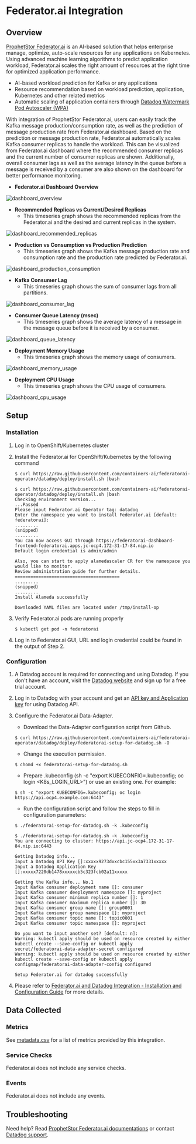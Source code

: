 # Federator.ai Integration

## Overview

[ProphetStor Federator.ai][1] is an AI-based solution that helps enterprise manage, optimize, auto-scale resources for any applications on Kubernetes. Using advanced machine learning algorithms to predict application workload, Federator.ai scales the right amount of resources at the right time for optimized application performance.

* AI-based workload prediction for Kafka or any applications
* Resource recommendation based on workload prediction, application, Kubernetes and other related metrics
* Automatic scaling of application containers through [Datadog Watermark Pod Autoscaler (WPA)][4]

With integration of ProphetStor Federator.ai, users can easily track the Kafka message production/consumption rate, as well as the prediction of message production rate from Federator.ai dashboard. Based on the prediction or message production rate, Federator.ai automatically scales Kafka consumer replicas to handle the workload. This can be visualized from Federator.ai dashboard where the recommended consumer replicas and the current number of consumer replicas are shown. Additionally, overall consumer lags as well as the average latency in the queue before a message is received by a consumer are also shown on the dashboard for better performance monitoring.

* **Federator.ai Dashboard Overview**

![dashboard_overview][7]

* **Recommended Replicas vs Current/Desired Replicas**
   - This timeseries graph shows the recommended replicas from the Federator.ai and the desired and current replicas in the system.

![dashboard_recommended_replicas][13]

* **Production vs Consumption vs Production Prediction**
   - This timeseries graph shows the Kafka message production rate and consumption rate and the production rate predicted by Federator.ai.

![dashboard_production_consumption][14]

* **Kafka Consumer Lag**
   - This timeseries graph shows the sum of consumer lags from all partitions.

![dashboard_consumer_lag][15]

* **Consumer Queue Latency (msec)**
   - This timeseries graph shows the average latency of a message in the message queue before it is received by a consumer.

![dashboard_queue_latency][16]

* **Deployment Memory Usage**
   - This timeseries graph shows the memory usage of consumers.

![dashboard_memory_usage][17]

* **Deployment CPU Usage**
   - This timeseries graph shows the CPU usage of consumers.

![dashboard_cpu_usage][18]


## Setup

### Installation

1. Log in to OpenShift/Kubernetes cluster
2. Install the Federator.ai for OpenShift/Kubernetes by the following command

   ```shell
   $ curl https://raw.githubusercontent.com/containers-ai/federatorai-operator/datadog/deploy/install.sh |bash
   ```

   ```shell
   $ curl https://raw.githubusercontent.com/containers-ai/federatorai-operator/datadog/deploy/install.sh |bash
   Checking environment version...
   ...Passed
   Please input Federator.ai Operator tag: datadog
   Enter the namespace you want to install Federator.ai [default: federatorai]:
   .........
   (snipped)
   .........
   You can now access GUI through https://federatorai-dashboard-frontend-federatorai.apps.jc-ocp4.172-31-17-84.nip.io
   Default login credential is admin/admin

   Also, you can start to apply alamedascaler CR for the namespace you would like to monitor.
   Review administration guide for further details.
   ========================================
   .........
   (snipped)
   .........
   Install Alameda successfully

   Downloaded YAML files are located under /tmp/install-op
   ```

3. Verify Federator.ai pods are running properly

   ```shell
   $ kubectl get pod -n federatorai
   ```
4. Log in to Federator.ai GUI, URL and login credential could be found in the output of Step 2.


### Configuration

1. A Datadog account is required for connecting and using Datadog. If you don't have an account, visit the [Datadog website][10] and sign up for a free trial account.

2. Log in to Datadog with your account and get an [API key and Application key][11] for using Datadog API.

3. Configure the Federator.ai Data-Adapter.
   - Download the Data-Adapter configuration script from Github.

   ```shell
   $ curl https://raw.githubusercontent.com/containers-ai/federatorai-operator/datadog/deploy/federatorai-setup-for-datadog.sh -O
   ```

   - Change the execution permission.

   ```shell
   $ chomd +x federatorai-setup-for-datadog.sh
   ```

   - Prepare .kubeconfig (sh -c "export KUBECONFIG=.kubeconfig; oc login <K8s_LOGIN_URL>") or use an existing one. For example:

   ```shell
   $ sh -c "export KUBECONFIG=.kubeconfig; oc login https://api.ocp4.example.com:6443"
   ```

   - Run the configuration script and follow the steps to fill in configuration parameters:

   ```shell
   $ ./federatorai-setup-for-datadog.sh -k .kubeconfig
   ```

   ```shell
   $ ./federatorai-setup-for-datadog.sh -k .kubeconfig
   You are connecting to cluster: https://api.jc-ocp4.172-31-17-84.nip.io:6443

   Getting Datadog info...
   Input a Datadog API Key []:xxxxx9273dxxcbc155xx3a7331xxxxx
   Input a Datadog Application Key []:xxxxx7220db1478xxxxxcb5c323fcb02a11xxxxx

   Getting the Kafka info... No.1
   Input Kafka consumer deployment name []: consumer
   Input Kafka consumer deeployment namespace []: myproject
   Input Kafka consumer minimum replica number []: 1
   Input Kafka consumer maximum replica number []: 30
   Input Kafka consumer group name []: group0001
   Input Kafka consumer group namespace []: myproject
   Input Kafka consumer topic name []: topic0001
   Input Kafka consumer topic namespace []: myproject

   Do you want to input another set? [default: n]:
   Warning: kubectl apply should be used on resource created by either kubectl create --save-config or kubectl apply
   secret/federatorai-data-adapter-secret configured
   Warning: kubectl apply should be used on resource created by either kubectl create --save-config or kubectl apply
   configmap/federatorai-data-adapter-config configured

   Setup Federator.ai for datadog successfully
   ```

4. Please refer to [Federator.ai and Datadog Integration - Installation and Configuration Guide][6] for more details.


## Data Collected

### Metrics

See [metadata.csv][9] for a list of metrics provided by this integration.


### Service Checks

Federator.ai does not include any service checks.

### Events

Federator.ai does not include any events.

## Troubleshooting

Need help? Read [ProphetStor Federator.ai documentations][5] or contact [Datadog support][12].

[1]: https://www.prophetstor.com/federator-ai-for-aiops/federator-ai-datadog-integration/
[2]: https://github.com/containers-ai/federatorai-operator/blob/master/docs/quickstart.md
[3]: https://docs.datadoghq.com/integrations/kafka/
[4]: https://github.com/DataDog/watermarkpodautoscaler
[5]: https://github.com/containers-ai/federatorai-operator
[6]: http://www.prophetstor.com/wp-content/uploads/2020/05/Federator.ai%20for%20Datadog%20-%20Installation%20and%20Configuration%20Guide.pdf
[7]: https://raw.githubusercontent.com/DataDog/integrations-extras/master/federatorai/images/dashboard_overview.png
[8]: https://docs.datadoghq.com/agent/cluster_agent/setup
[9]: https://github.com/DataDog/integrations-extras/blob/master/federatorai/metadata.csv
[10]: https://www.datadoghq.com/
[11]: https://docs.datadoghq.com/account_management/api-app-keys/
[12]: https://docs.datadoghq.com/help/
[13]: https://raw.githubusercontent.com/DataDog/integrations-extras/master/federatorai/images/dashboard_recommended_replicas.png
[14]: https://raw.githubusercontent.com/DataDog/integrations-extras/master/federatorai/images/dashboard_production_consumption.png
[15]: https://raw.githubusercontent.com/DataDog/integrations-extras/master/federatorai/images/dashboard_consumer_lag.png
[16]: https://raw.githubusercontent.com/DataDog/integrations-extras/master/federatorai/images/dashboard_queue_latency.png
[17]: https://raw.githubusercontent.com/DataDog/integrations-extras/master/federatorai/images/dashboard_memory_usage.png
[18]: https://raw.githubusercontent.com/DataDog/integrations-extras/master/federatorai/images/dashboard_cpu_usage.png
